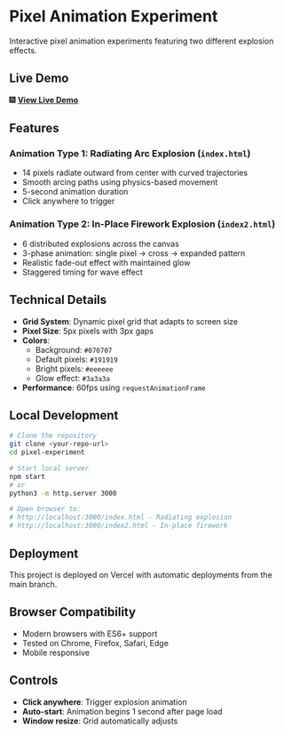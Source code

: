 # Pixel Animation Experiment

Interactive pixel animation experiments featuring two different explosion effects.

## Live Demo

🎆 **[View Live Demo](https://your-deployment-url.vercel.app)**

## Features

### Animation Type 1: Radiating Arc Explosion (`index.html`)
- 14 pixels radiate outward from center with curved trajectories
- Smooth arcing paths using physics-based movement
- 5-second animation duration
- Click anywhere to trigger

### Animation Type 2: In-Place Firework Explosion (`index2.html`)
- 6 distributed explosions across the canvas
- 3-phase animation: single pixel → cross → expanded pattern
- Realistic fade-out effect with maintained glow
- Staggered timing for wave effect

## Technical Details

- **Grid System**: Dynamic pixel grid that adapts to screen size
- **Pixel Size**: 5px pixels with 3px gaps
- **Colors**: 
  - Background: `#070707`
  - Default pixels: `#191919`
  - Bright pixels: `#eeeeee`
  - Glow effect: `#3a3a3a`
- **Performance**: 60fps using `requestAnimationFrame`

## Local Development

```bash
# Clone the repository
git clone <your-repo-url>
cd pixel-experiment

# Start local server
npm start
# or
python3 -m http.server 3000

# Open browser to:
# http://localhost:3000/index.html - Radiating explosion
# http://localhost:3000/index2.html - In-place firework
```

## Deployment

This project is deployed on Vercel with automatic deployments from the main branch.

## Browser Compatibility

- Modern browsers with ES6+ support
- Tested on Chrome, Firefox, Safari, Edge
- Mobile responsive

## Controls

- **Click anywhere**: Trigger explosion animation
- **Auto-start**: Animation begins 1 second after page load
- **Window resize**: Grid automatically adjusts
